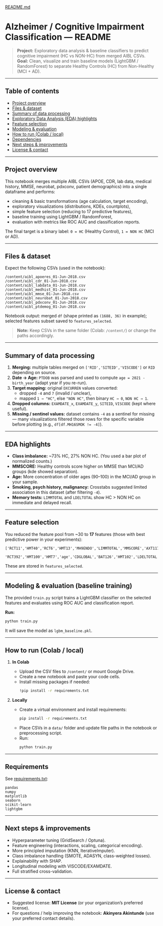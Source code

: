 [README.md](https://github.com/user-attachments/files/22671107/README.md)
# Alzheimer / Cognitive Impairment Classification — README

> **Project:** Exploratory data analysis & baseline classifiers to predict cognitive impairment (HC vs NON-HC) from merged AIBL CSVs.  
> **Goal:** Clean, visualize and train baseline models (LightGBM / RandomForest) to separate Healthy Controls (HC) from Non-Healthy (MCI + AD).

---

## Table of contents
- [Project overview](#project-overview)  
- [Files & dataset](#files--dataset)  
- [Summary of data processing](#summary-of-data-processing)  
- [Exploratory Data Analysis (EDA) highlights](#exploratory-data-analysis-eda-highlights)  
- [Feature selection](#feature-selection)  
- [Modeling & evaluation](#modeling--evaluation)  
- [How to run (Colab / local)](#how-to-run-colab--local)  
- [Dependencies](#dependencies)  
- [Next steps & improvements](#next-steps--improvements)  
- [License & contact](#license--contact)

---

## Project overview
This notebook merges multiple AIBL CSVs (APOE, CDR, lab data, medical history, MMSE, neurobat, pdxconv, patient demographics) into a single dataframe and performs:

- cleaning & basic transformations (age calculation, target encoding),
- exploratory visualizations (distributions, KDEs, countplots),
- simple feature selection (reducing to 17 predictive features),
- baseline training using LightGBM / RandomForest,
- evaluation with metrics like ROC AUC and classification reports.

The final target is a binary label: `0 = HC` (Healthy Control), `1 = NON HC` (MCI or AD).

---

## Files & dataset
Expect the following CSVs (used in the notebook):

```
/content/aibl_apoeres_01-Jun-2018.csv
/content/aibl_cdr_01-Jun-2018.csv
/content/aibl_labdata_01-Jun-2018.csv
/content/aibl_medhist_01-Jun-2018.csv
/content/aibl_mmse_01-Jun-2018.csv
/content/aibl_neurobat_01-Jun-2018.csv
/content/aibl_pdxconv_01-Jun-2018.csv
/content/aibl_ptdemog_01-Jun-2018.csv
```

Notebook output: merged `df` (shape printed as `(1688, 36)` in example); selected features subset saved to `features_selected`.

> **Note:** Keep CSVs in the same folder (Colab: `/content/`) or change the paths accordingly.

---

## Summary of data processing

1. **Merging:** multiple tables merged on `['RID','SITEID','VISCODE']` or `RID` depending on source.
2. **Date → Age:** `PTDOB` was parsed and used to compute `age = 2021 - birth_year` (adapt year if you re-run).
3. **Target mapping:** original `DXCURREN` values converted:
   - dropped `-4` and `7` (invalid / unclear),
   - mapped `1 → "HC"`, else `"NON HC"`, then binary `HC → 0`, `NON HC → 1`.
4. **Dropped columns:** `EXAMDATE_x`, `EXAMDATE_y`, `SITEID`, `VISCODE` (kept where useful).
5. **Missing / sentinel values:** dataset contains `-4` as a sentinel for missing — many visualizations filtered those rows for the specific variable before plotting (e.g., `df[df.MH16SMOK != -4]`).

---

## EDA highlights

- **Class imbalance:** ~73% HC, 27% NON HC. (You used a bar plot of normalized counts.)
- **MMSCORE:** Healthy controls score higher on MMSE than MCI/AD groups (kde showed separation).
- **Age:** More concentration of older ages (90–100) in the MCI/AD group in your sample.
- **Smoking, psych history, malignancy:** Crosstabs suggested limited association in this dataset (after filtering `-4`).
- **Memory tests:** `LIMMTOTAL` and `LDELTOTAL` show HC > NON HC on immediate and delayed recall.

---

## Feature selection

You reduced the feature pool from ~30 to **17** features (those with best predictive power in your experiments):

```
['RCT11','HMT40','RCT6','HMT13','MH9ENDO','LIMMTOTAL','MMSCORE','AXT117',
 'RCT392','HMT100','HMT7','age','CDGLOBAL','BAT126','HMT102','LDELTOTAL','RCT20']
```

These are stored in `features_selected`.

---

## Modeling & evaluation (baseline training)

The provided `train.py` script trains a LightGBM classifier on the selected features and evaluates using ROC AUC and classification report.

**Run:**
```bash
python train.py
```

It will save the model as `lgbm_baseline.pkl`.

---

## How to run (Colab / local)

1. **In Colab**
   - Upload the CSV files to `/content/` or mount Google Drive.
   - Create a new notebook and paste your code cells.
   - Install missing packages if needed:
     ```bash
     !pip install -r requirements.txt
     ```

2. **Locally**
   - Create a virtual environment and install requirements:
     ```bash
     pip install -r requirements.txt
     ```
   - Place CSVs in a `data/` folder and update file paths in the notebook or preprocessing script.
   - Run:
     ```bash
     python train.py
     ```

---

## Requirements

See [requirements.txt](requirements.txt):

```
pandas
numpy
matplotlib
seaborn
scikit-learn
lightgbm
```

---

## Next steps & improvements
- Hyperparameter tuning (GridSearch / Optuna).
- Feature engineering (interactions, scaling, categorical encoding).
- More principled imputation (KNN, IterativeImputer).
- Class imbalance handling (SMOTE, ADASYN, class-weighted losses).
- Explainability with SHAP.
- Longitudinal modeling with VISCODE/EXAMDATE.
- Full stratified cross-validation.

---

## License & contact
- Suggested license: **MIT License** (or your organization’s preferred license).
- For questions / help improving the notebook: **Akinyera Akintunde** (use your preferred contact details).
